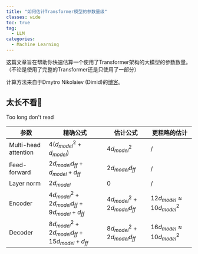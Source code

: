 ```yaml
---
title: "如何估计Transformer模型的参数量级"
classes: wide
toc: true
tag:
  - LLM
categories:
  - Machine Learning
---
```


这篇文章旨在帮助你快速估算一个使用了Transformer架构的大模型的参数数量。（不论是使用了完整的Transformer还是只使用了一部分）

计算方法来自于Dmytro Nikolaiev (Dimid)的[博客](https://towardsdatascience.com/how-to-estimate-the-number-of-parameters-in-transformer-models-ca0f57d8dff0)。

## 太长不看🙈

Too long don't read

| 参数                 | 精确公式                                           | 估计公式                        | 更粗略的估计                       |
| -------------------- | -------------------------------------------------- | ------------------------------- | ---------------------------------- |
| Multi-head attention | $4(d_{model}^2+d_{model})$                         | $4d_{model}^2$                  | /                                  |
| Feed-forward         | $2d_{model}d_{ff}+d_{model}+d_{ff}$                | $2d_{model}d_{ff}$              | /                                  |
| Layer norm           | $2 d_{model}$                                      | 0                               | /                                  |
| Encoder              | $4d_{model}^2+2d_{model}d_{ff}+9d_{model}+d_{ff}$  | $4d_{model}^2+2d_{model}d_{ff}$ | $12d_{model}\approx10 d_{model}^2$ |
| Decoder              | $8d_{model}^2+2d_{model}d_{ff}+15d_{model}+d_{ff}$ | $8d_{model}^2+2d_{model}d_{ff}$ | $16d_{model}\approx10 d_{model}^2$ |

  



